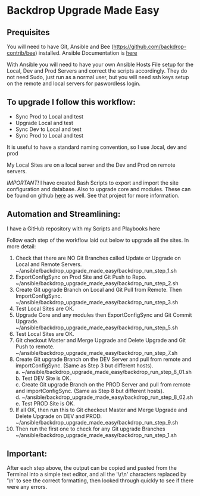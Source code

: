 # Backdrop Upgrade Made Easy

## Prequisites

You will need to have Git, Ansible and Bee (https://github.com/backdrop-contrib/bee) installed. Ansible Documentation is [here](https://docs.ansible.com/ansible/latest/index.html)

With Ansible you will need to have your own Ansible Hosts File setup for the Local, Dev and Prod Servers and correct the scripts accordingly. They do not need Sudo, just run as a normal user, but you will need ssh keys setup on the remote and local servers for paswordless login.

## To upgrade I follow this workflow:

- Sync Prod to Local and test
- Upgrade Local and test
- Sync Dev to Local and test
- Sync Prod to Local and test

It is useful to have a standard naming convention, so I use <SiteName>.local, <SiteName>dev and <SiteName>prod

My Local Sites are on a local server and the Dev and Prod on remote servers.

*IMPORTANT!*
I have created Bash Scripts to export and import the site configuration and database. Also to upgrade core and modules. These can be found on github [here](https://github.com/TheMetMan/backdrop-web-install) as well. See that project for more information.

## Automation and Streamlining:

I have a GitHub repository with my Scripts and Playbooks here

Follow each step of the workflow laid out below to upgrade all the sites.
In more detail:

1. Check that there are NO Git Branches called Update or Upgrade on Local and Remote Servers.  
    ~/ansible/backdrop\_upgrade\_made\_easy/backdrop\_run\_step_1.sh
2. ExportConfigSync on Prod Site and Git Push to Repo.  
~/ansible/backdrop_upgrade_made_easy/backdrop_run_step_2.sh
3. Create Git upgrade Branch on Local and Git Pull from Remote. Then ImportConfigSync.  
    ~/ansible/backdrop_upgrade_made_easy/backdrop_run_step_3.sh
4. Test Local Sites are OK.
5. Upgrade Core and any modules then ExportConfigSync and Git Commit Upgrade.  
    ~/ansible/backdrop_upgrade_made_easy/backdrop_run_step_5.sh
6. Test Local Sites are OK.
7. Git checkout Master and Merge Upgrade and Delete Upgrade and Git Push to remote.  
    ~/ansible/backdrop_upgrade_made_easy/backdrop_run_step_7.sh
8. Create Git upgrade Branch on the DEV Server and pull from remote and importConfigSync. (Same as Step 3 but different hosts).  
    a. ~/ansible/backdrop_upgrade_made_easy/backdrop_run_step_8_01.sh  
    b. Test DEV Site is OK.  
    c. Create Git upgrade Branch on the PROD Server and pull from remote and importConfigSync. (Same as Step 8 but different hosts).  
    d. ~/ansible/backdrop_upgrade_made_easy/backdrop_run_step_8_02.sh  
    e. Test PROD Site is OK.  
9. If all OK, then run this to Git checkout Master and Merge Upgrade and Delete Upgrade on DEV and PROD.  
     ~/ansible/backdrop_upgrade_made_easy/backdrop_run_step_9.sh
10. Then run the first one to check for any Git upgrade Branches  
     ~/ansible/backdrop_upgrade_made_easy/backdrop_run_step_1.sh

## Important:

After each step above, the output can be copied and pasted from the Terminal into a simple text editor, and all the '\r\n' characters replaced by '\n' to see the correct formatting, then looked through quickly to see if there were any errors.

